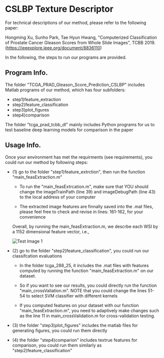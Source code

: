 # CSLBP Texture Descriptor

For technical descriptions of our method, please refer to the following paper: 

Hongming Xu, Sunho Park, Tae Hyun Hwang, "Computerized Classification of Prostate Cancer Gleason Scores from Whole Slide Images", TCBB 2019. (https://ieeexplore.ieee.org/document/8836110)

In the following, the steps to run our programs are provided. 

## Program Info.
The folder "TCGA_PRAD_Gleason_Score_Prediction_CSLBP" includes Matlab programs of our method, which has four subfolders:

- step1)feature_extraction
- step2)feature_classification
- step3)plot_figures
- step4)comparison

The folder "tcga_prad_tcbb_dl" mainly includes Python programs for us to test baseline deep learning models for comparison in the paper

## Usage Info.
Once your environment has met the requirments (see requirements), you could run our method by following steps:

- (1) go to the folder "step1)feature_extrction", then run the function "main_feasExtraction.m"

  - To run the "main_feasExtrcation.m", make sure that YOU should change the imageTrainPath (line 39) and imageDebugPath (line 43) to the local address of your computer
  
  - The extracted image features are finnally saved into the .mat files, please feel free to check and revise in lines: 161-162, for your convenience
  
  Overall, by running the main_feasExtraction.m, we descrbe each WSI by a 1152 dimensional feature vector, i.e.,
  
  ![Test Image 1](https://github.com/hwanglab/tcga-prad-cslbp/blob/master/misc_figs/step1.jpg.jpeg)
  
- (2) go to the folder "step2)feature_classification", you could run our classifcation evaluations

  - In the folder tcga_288_25, it includes the .mat files with features computed by running the function "main_feasExtraction.m" on our dataset. 
  - So if you want to see our results, you could directly run the function "main_crossValiation.m". NOTE that you could change the lines 51-54 to select SVM classifier with different kernels
  
  - If you computed features on your dataset with our function "main_feasExtraction.m", you need to adaptively make changes such as the line 11 in main_crossValidation.m for cross-validation testing.
  
- (3) the folder "step3)plot_figures" includes the matlab files for generating figures, you could run them directly

- (4) the folder "step4)comparion" includes textrue features for comparison, you could run them similarly as "step2)feature_classification"
